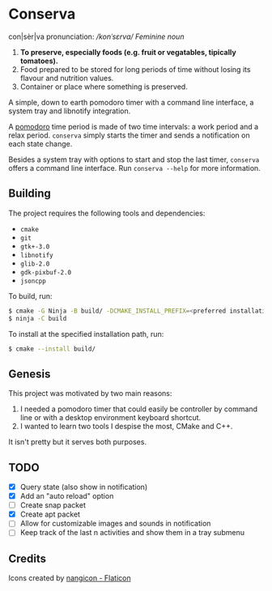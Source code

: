 # Conserva 

con|sèr|va
pronunciation: */konˈsɛrva/*
*Feminine noun*

 1. **To preserve, especially foods (e.g. fruit or vegatables, tipically tomatoes).**
 2. Food prepared to be stored for long periods of time without losing its flavour and nutrition values.
 3. Container or place where something is preserved.

A simple, down to earth pomodoro timer with a command line interface, a system tray and libnotify integration.

A [pomodoro](https://en.wikipedia.org/wiki/Pomodoro_Technique) time period is made of two time intervals: a work period and a relax period. `conserva` simply starts the timer and sends a notification on each state change.

Besides a system tray with options to start and stop the last timer, `conserva` offers a command line interface. Run `conserva --help` for more information.

## Building

The project requires the following tools and dependencies:

 - `cmake`
 - `git`
 - `gtk+-3.0`
 - `libnotify`
 - `glib-2.0`
 - `gdk-pixbuf-2.0`
 - `jsoncpp`

To build, run:

```sh
$ cmake -G Ninja -B build/ -DCMAKE_INSTALL_PREFIX=<preferred installation path> -DCMAKE_BUILD_TYPE=Release
$ ninja -C build
```

To install at the specified installation path, run:

```sh
$ cmake --install build/
```

## Genesis

This project was motivated by two main reasons:

 1. I needed a pomodoro timer that could easily be controller by command line or with a desktop environment keyboard shortcut.
 2. I wanted to learn two tools I despise the most, CMake and C++.

It isn't pretty but it serves both purposes.

## TODO

 - [x] Query state (also show in notification)
 - [x] Add an "auto reload" option
 - [ ] Create snap packet
 - [x] Create apt packet
 - [ ] Allow for customizable images and sounds in notification
 - [ ] Keep track of the last n activities and show them in a tray submenu

## Credits

Icons created by [nangicon - Flaticon](https://www.flaticon.com/free-icons/pomodoro)

